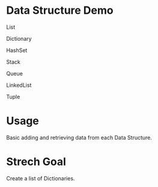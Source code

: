# Data Structure Demo

List

Dictionary

HashSet

Stack

Queue

LinkedList

Tuple

# Usage

Basic adding and retrieving data from each Data Structure.

# Strech Goal

Create a list of Dictionaries.